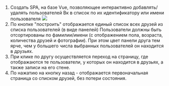 1. Создать SPA, на базе Vue, позволяющее интерактивно добавлять/удалять пользователей Вк в список 
по их идентификатору или имени пользователя ![](https://i.ytimg.com/vi/2xnsnsw9KwI/maxresdefault.jpg)
2. По кнопке "построить" отображается единый список всех друзей из списка пользователей (в виде панелей)
Пользователи должны быть отсортированы по фамилии/имени (с отображением пола, возраста, количества друзей и фотографии). 
При этом цвет панели друга тем ярче, чем у большего числа выбранных пользователей он находится в друзьях.
3. При клике по другу осуществляется переход на страницу, где отображаются те пользователи, у которых он находится в друзьях, 
а также записи на его стене. 
4. По нажатию на кнопку назад - отображается первоначальная страница со списком друзей, без потери состояния.
